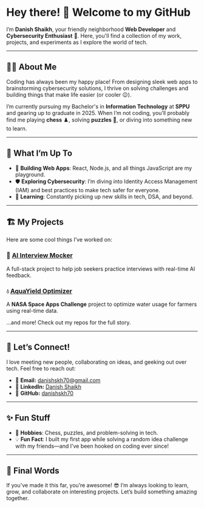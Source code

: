 # Hey there! 👋 Welcome to my GitHub  

I’m **Danish Shaikh**, your friendly neighborhood **Web Developer** and **Cybersecurity Enthusiast** 🚀. Here, you'll find a collection of my work, projects, and experiments as I explore the world of tech.  

---

## 👨‍💻 About Me  

Coding has always been my happy place! From designing sleek web apps to brainstorming cybersecurity solutions, I thrive on solving challenges and building things that make life easier (or cooler 😉).  

I’m currently pursuing my Bachelor's in **Information Technology** at **SPPU** and gearing up to graduate in 2025. When I’m not coding, you’ll probably find me playing **chess** ♟️, solving **puzzles** 🧩, or diving into something new to learn.  

---

## 🌟 What I’m Up To  

- 🚧 **Building Web Apps**: React, Node.js, and all things JavaScript are my playground.  
- 🛡️ **Exploring Cybersecurity**: I’m diving into Identity Access Management (IAM) and best practices to make tech safer for everyone.  
- 🌱 **Learning**: Constantly picking up new skills in tech, DSA, and beyond.  

---

## 🏗️ My Projects  

Here are some cool things I’ve worked on:  

### 🎤 **[AI Interview Mocker](https://github.com/danishskh70/ai-interview-mocker)**  
A full-stack project to help job seekers practice interviews with real-time AI feedback.  

### 💧 **[AquaYield Optimizer](https://github.com/danishskh70/aqua-yield-optimizer)**  
A **NASA Space Apps Challenge** project to optimize water usage for farmers using real-time data.  

...and more! Check out my repos for the full story.  

---

## 💬 Let’s Connect!  

I love meeting new people, collaborating on ideas, and geeking out over tech. Feel free to reach out:  

- 📧 **Email:** [danishskh70@gmail.com](mailto:danishskh70@gmail.com)  
- 💼 **LinkedIn:** [Danish Shaikh](https://www.linkedin.com/in/danish-shaikh-262016265)  
- 🐙 **GitHub:** [danishskh70](https://github.com/danishskh70)  

---

## ✨ Fun Stuff  

- 🧩 **Hobbies**: Chess, puzzles, and problem-solving in tech.  
- 💡 **Fun Fact**: I built my first app while solving a random idea challenge with my friends—and I’ve been hooked on coding ever since!  

---

## 🎯 Final Words  

If you’ve made it this far, you’re awesome! 😎 I’m always looking to learn, grow, and collaborate on interesting projects. Let’s build something amazing together.  
